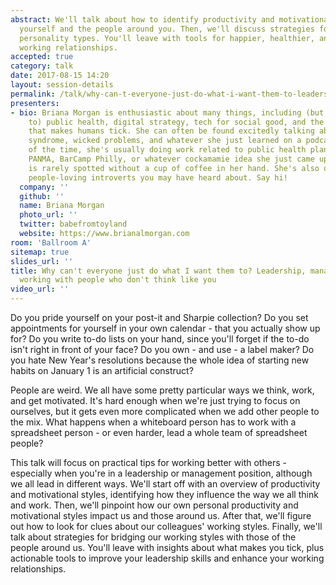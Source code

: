 ```yaml
---
abstract: We'll talk about how to identify productivity and motivational styles in
  yourself and the people around you. Then, we'll discuss strategies for working across
  personality types. You'll leave with tools for happier, healthier, and more constructive
  working relationships.
accepted: true
category: talk
date: 2017-08-15 14:20
layout: session-details
permalink: /talk/why-can-t-everyone-just-do-what-i-want-them-to-leadership-management-and-working-with-people-who-don-t-think-like-you/
presenters:
- bio: Briana Morgan is enthusiastic about many things, including (but not limited
    to) public health, digital strategy, tech for social good, and the weird stuff
    that makes humans tick. She can often be found excitedly talking about imposter
    syndrome, wicked problems, and whatever she just learned on a podcast. The rest
    of the time, she's usually doing work related to public health planning, Entire.Life,
    PANMA, BarCamp Philly, or whatever cockamamie idea she just came up with. She
    is rarely spotted without a cup of coffee in her hand. She's also one of those
    people-loving introverts you may have heard about. Say hi!
  company: ''
  github: ''
  name: Briana Morgan
  photo_url: ''
  twitter: babefromtoyland
  website: https://www.brianalmorgan.com
room: 'Ballroom A'
sitemap: true
slides_url: ''
title: Why can't everyone just do what I want them to? Leadership, management, and
  working with people who don't think like you
video_url: ''
---
```


Do you pride yourself on your post-it and Sharpie collection? Do you set appointments for yourself in your own calendar - that you actually show up for? Do you write to-do lists on your hand, since you'll forget if the to-do isn't right in front of your face? Do you own - and use - a label maker? Do you hate New Year's resolutions because the whole idea of starting new habits on January 1 is an artificial construct?

People are weird. We all have some pretty particular ways we think, work, and get motivated. It's hard enough when we're just trying to focus on ourselves, but it gets even more complicated when we add other people to the mix. What happens when a whiteboard person has to work with a spreadsheet person - or even harder, lead a whole team of spreadsheet people?

This talk will focus on practical tips for working better with others - especially when you're in a leadership or management position, although we all lead in different ways. We'll start off with an overview of productivity and motivational styles, identifying how they influence the way we all think and work. Then, we'll pinpoint how our own personal productivity and motivational styles impact us and those around us. After that, we'll figure out how to look for clues about our colleagues' working styles. Finally, we'll talk about strategies for bridging our working styles with those of the people around us. You'll leave with insights about what makes you tick, plus actionable tools to improve your leadership skills and enhance your working relationships.
